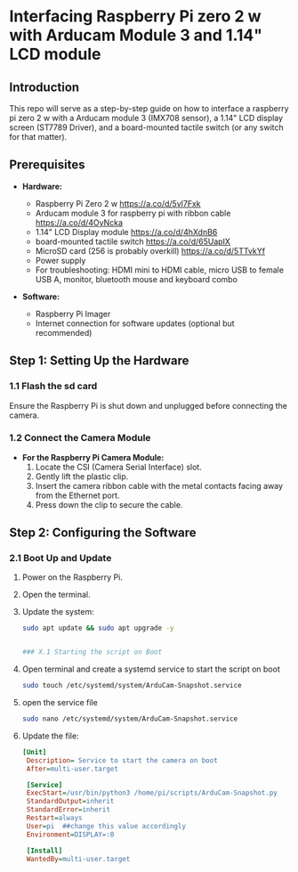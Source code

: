 # Interfacing Raspberry Pi zero 2 w with Arducam Module 3 and 1.14" LCD module

## Introduction

This repo will serve as a step-by-step guide on how to interface a raspberry pi zero 2 w with a Arducam module 3 (IMX708 sensor), a 1.14" LCD display screen (ST7789 Driver), and a board-mounted tactile switch (or any switch for that matter).

## Prerequisites

- **Hardware:**
  - Raspberry Pi Zero 2 w https://a.co/d/5vl7Fxk
  - Arducam module 3 for raspberry pi with ribbon cable https://a.co/d/4OyNcka
  - 1.14" LCD Display module https://a.co/d/4hXdnB6
  - board-mounted tactile switch https://a.co/d/65UapIX
  - MicroSD card (256 is probably overkill) https://a.co/d/5TTvkYf
  - Power supply
  - For troubleshooting: HDMI mini to HDMI cable, micro USB to female USB A,  monitor, bluetooth mouse and keyboard combo
  

- **Software:**
  - Raspberry Pi Imager 
  - Internet connection for software updates (optional but recommended)

## Step 1: Setting Up the Hardware

### 1.1 Flash the sd card

Ensure the Raspberry Pi is shut down and unplugged before connecting the camera.

### 1.2 Connect the Camera Module

- **For the Raspberry Pi Camera Module:**
  1. Locate the CSI (Camera Serial Interface) slot.
  2. Gently lift the plastic clip.
  3. Insert the camera ribbon cable with the metal contacts facing away from the Ethernet port.
  4. Press down the clip to secure the cable.

## Step 2: Configuring the Software

### 2.1 Boot Up and Update

1. Power on the Raspberry Pi.
2. Open the terminal.
3. Update the system:

   ```bash
   sudo apt update && sudo apt upgrade -y


   ### X.1 Starting the script on Boot

1. Open terminal and create a systemd service to start the script on boot

   ```bash
   sudo touch /etc/systemd/system/ArduCam-Snapshot.service

2. open the service file
   ```bash
   sudo nano /etc/systemd/system/ArduCam-Snapshot.service

3. Update the file:

   ```ini
   [Unit]
    Description= Service to start the camera on boot
    After=multi-user.target

    [Service]
    ExecStart=/usr/bin/python3 /home/pi/scripts/ArduCam-Snapshot.py
    StandardOutput=inherit
    StandardError=inherit
    Restart=always
    User=pi  ##change this value accordingly
    Environment=DISPLAY=:0

    [Install]
    WantedBy=multi-user.target

